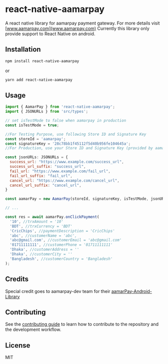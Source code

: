 # react-native-aamarpay

A react native library for aamarpay payment gateway. For more details visit [www.aamarpay.com](www.aamarpay.com)
Currently this library only provide support to React Native on android.

## Installation

```sh
npm install react-native-aamarpay
```
or
```sh
yarn add react-native-aamarpay
```

## Usage

```js
import { AamarPay } from 'react-native-aamarpay';
import { JSONURLs } from 'src/types';

// set isTestMode to false when aamarpay in production
const isTestMode = true;

//For Testing Purpose, use following Store ID and Signature Key
const storeId = 'aamarpay';
const signatureKey = '28c78bb1f45112f5d40b956fe104645a';
//For Production, use your Store ID and Signature Key (provided by aamarPay)

const jsonURLs: JSONURLs = {
  success_url: "https://www.example.com/success_url",
  success_url_suffix: "success_url",
  fail_url: "https://www.example.com/fail_url",
  fail_url_suffix: "fail_url",
  cancel_url: "https://www.example.com/cancel_url",
  cancel_url_suffix: "cancel_url",
}

const aamarPay = new AamarPay(storeId, signatureKey, isTestMode, jsonURLs);

// ...

const res = await aamarPay.onClickPayment(
  '10', //trxAmount = '10'
  'BDT', //trxCurrency = 'BDT'
  'CricChips', //paymentDescription = 'CricChips'
  'abc', //customerName = 'abc',
  'abc@gmail.com', //customerEmail = 'abc@gmail.com'
  '01711111111', //customerPhone = '01711111111'
  'Dhaka', //customerAddress = ''
  'Dhaka', //customerCity = ''
  'Bangladesh', //customerCountry = 'Bangladesh'
);
```

## Credits
Special credit goes to aamarpay-dev team for their [aamarPay-Android-Library](https://github.com/aamarpay-dev/aamarPay-Android-Library)

## Contributing

See the [contributing guide](CONTRIBUTING.md) to learn how to contribute to the repository and the development workflow.

## License

MIT

